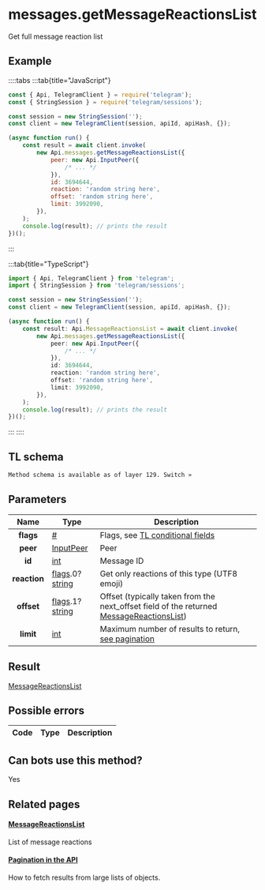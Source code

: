 # messages.getMessageReactionsList

Get full message reaction list

## Example

::::tabs
:::tab{title="JavaScript"}

```js
const { Api, TelegramClient } = require('telegram');
const { StringSession } = require('telegram/sessions');

const session = new StringSession('');
const client = new TelegramClient(session, apiId, apiHash, {});

(async function run() {
    const result = await client.invoke(
        new Api.messages.getMessageReactionsList({
            peer: new Api.InputPeer({
                /* ... */
            }),
            id: 3694644,
            reaction: 'random string here',
            offset: 'random string here',
            limit: 3992090,
        }),
    );
    console.log(result); // prints the result
})();
```

:::

:::tab{title="TypeScript"}

```ts
import { Api, TelegramClient } from 'telegram';
import { StringSession } from 'telegram/sessions';

const session = new StringSession('');
const client = new TelegramClient(session, apiId, apiHash, {});

(async function run() {
    const result: Api.MessageReactionsList = await client.invoke(
        new Api.messages.getMessageReactionsList({
            peer: new Api.InputPeer({
                /* ... */
            }),
            id: 3694644,
            reaction: 'random string here',
            offset: 'random string here',
            limit: 3992090,
        }),
    );
    console.log(result); // prints the result
})();
```

:::
::::

## TL schema

```txt
Method schema is available as of layer 129. Switch »
```

## Parameters

|     Name     | Type                                                                                                                           | Description                                                                                                                                     |
| :----------: | ------------------------------------------------------------------------------------------------------------------------------ | ----------------------------------------------------------------------------------------------------------------------------------------------- |
|  **flags**   | [#](https://core.telegram.org/type/%23)                                                                                        | Flags, see [TL conditional fields](https://core.telegram.org/mtproto/TL-combinators#conditional-fields)                                         |
|   **peer**   | [InputPeer](https://core.telegram.org/type/InputPeer)                                                                          | Peer                                                                                                                                            |
|    **id**    | [int](https://core.telegram.org/type/int)                                                                                      | Message ID                                                                                                                                      |
| **reaction** | [flags](https://core.telegram.org/mtproto/TL-combinators#conditional-fields).0?[string](https://core.telegram.org/type/string) | Get only reactions of this type (UTF8 emoji)                                                                                                    |
|  **offset**  | [flags](https://core.telegram.org/mtproto/TL-combinators#conditional-fields).1?[string](https://core.telegram.org/type/string) | Offset (typically taken from the next_offset field of the returned [MessageReactionsList](https://core.telegram.org/type/MessageReactionsList)) |
|  **limit**   | [int](https://core.telegram.org/type/int)                                                                                      | Maximum number of results to return, [see pagination](https://core.telegram.org/api/offsets)                                                    |

## Result

[MessageReactionsList](https://core.telegram.org/type/MessageReactionsList)

## Possible errors

| Code | Type | Description |
| :--: | ---- | ----------- |

## Can bots use this method?

Yes

## Related pages

#### [MessageReactionsList](https://core.telegram.org/type/MessageReactionsList)

List of message reactions

#### [Pagination in the API](https://core.telegram.org/api/offsets)

How to fetch results from large lists of objects.
